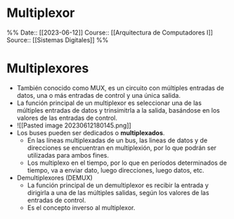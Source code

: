 # Multiplexor

%%
Date:: [[2023-06-12]]
Course:: [[Arquitectura de Computadores I]]
Source:: [[Sistemas Digitales]]
%%

# Multiplexores
- También conocido como MUX, es un circuito con múltiples entradas de datos, una o más entradas de control y una única salida.
- La función principal de un multiplexor es seleccionar una de las múltiples entradas de datos y trinsimitrla a la salida, basándose en los valores de las entradas de control.
- ![[Pasted image 20230612180145.png]]
- Los buses pueden ser dedicados o **multiplexados**. 
	- En las líneas multiplexadas de un bus, las lineas de datos y de direcciones se encuentran en multiplexión, por lo que podrán ser utilizadas para ambos fines.
	- Los multiplexo en el tiempo, por lo que en períodos determinados de tiempo, va a enviar dato, luego direcciones, luego datos, etc.
- Demultiplexores (DEMUX)
	- La función principal de un demultiplexor es recibir la entrada y dirigirla a una de las múltiples salidas, según los valores de las entradas de control.
	- Es el concepto inverso al multiplexor.


